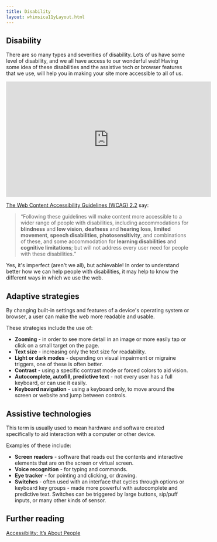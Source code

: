 ```yaml
---
title: Disability
layout: whimsica11yLayout.html
---
```


## Disability
There are so many types and severities of disability. Lots of us have some level of disability, and we all have access to our wonderful web! Having some idea of these disabilities and the assistive tech or browser features that we use, will help you in making your site more accessible to all of us.

<iframe width="560" height="315" src="https://www.youtube-nocookie.com/embed/tVErGewfgdg?si=znzfw08vV1nFWVb7" title="YouTube video player" frameborder="0" allow="accelerometer; autoplay; clipboard-write; encrypted-media; gyroscope; picture-in-picture; web-share" referrerpolicy="strict-origin-when-cross-origin" allowfullscreen></iframe>

<a href="https://www.w3.org/TR/WCAG22/">The Web Content Accessibility Guidelines (WCAG) 2.2</a> say:
> <q>Following these guidelines will make content more accessible to a wider range of people with disabilities, including accommodations for **blindness** and **low vision**, **deafness** and **hearing loss**, **limited movement**, **speech disabilities**, **photosensitivity**, and combinations of these, and some accommodation for **learning disabilities** and **cognitive limitations**; but will not address every user need for people with these disabilities.</q>

Yes, it's imperfect (aren't we all), but achievable! In order to understand better how we can help people with disabilities, it may help to know the different ways in which we use the web.

## Adaptive strategies

By changing built-in settings and features of a device's operating system or browser, a user can make the web more readable and usable.

These strategies include the use of:
- **Zooming** - in order to see more detail in an image or more easily tap or click on a small target on the page.
- **Text size** - increasing only the text size for readability.
- **Light or dark modes** - depending on visual impairment or migraine triggers, one of these is often better.
- **Contrast** - using a specific contrast mode or forced colors to aid vision.
- **Autocomplete, autofill, predictive text** - not every user has a full keyboard, or can use it easily.
- **Keyboard navigation** - using a keyboard only, to move around the screen or website and jump between controls.

## Assistive technologies

This term is usually used to mean hardware and software created specifically to aid interaction with a computer or other device.

Examples of these include:
- **Screen readers** - software that reads out the contents and interactive elements that are on the screen or virtual screen.
- **Voice recognition** - for typing and commands.
- **Eye tracker** - for pointing and clicking, or drawing.
- **Switches** - often used with an interface that cycles through options or keyboard key groups - made more powerful with autocomplete and predictive text. Switches can be triggered by large buttons, sip/puff inputs, or many other kinds of sensor.


## Further reading
<a href="https://www.w3.org/WAI/people/">Accessibility: It’s About People</a>
